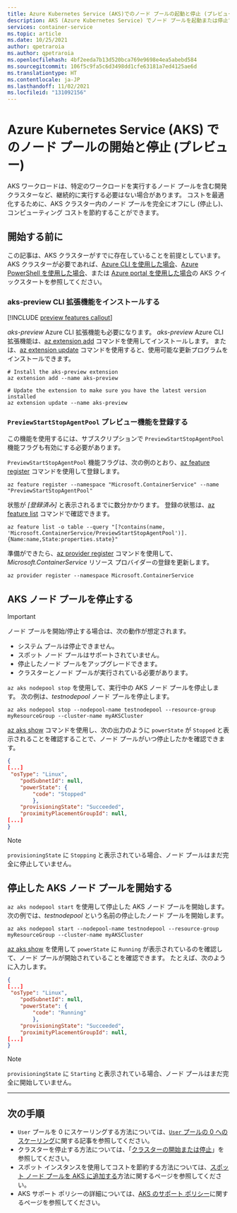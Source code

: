 ```yaml
---
title: Azure Kubernetes Service (AKS)でのノード プールの起動と停止 (プレビュー)
description: AKS (Azure Kubernetes Service) でノード プールを起動または停止する方法について学習します。
services: container-service
ms.topic: article
ms.date: 10/25/2021
author: qpetraroia
ms.author: qpetraroia
ms.openlocfilehash: 4bf2eeda7b13d520bca769e9698e4ea5abebd584
ms.sourcegitcommit: 106f5c9fa5c6d3498dd1cfe63181a7ed4125ae6d
ms.translationtype: HT
ms.contentlocale: ja-JP
ms.lasthandoff: 11/02/2021
ms.locfileid: "131092156"
---
```

# <a name="start-and-stop-an-azure-kubernetes-service-aks-node-pool-preview"></a>Azure Kubernetes Service (AKS) でのノード プールの開始と停止 (プレビュー)

AKS ワークロードは、特定のワークロードを実行するノード プールを含む開発クラスターなど、継続的に実行する必要はない場合があります。 コストを最適化するために、AKS クラスター内のノード プールを完全にオフにし (停止し)、コンピューティング コストを節約することができます。

## <a name="before-you-begin"></a>開始する前に

この記事は、AKS クラスターがすでに存在していることを前提としています。 AKS クラスターが必要であれば、[Azure CLI を使用した場合][aks-quickstart-cli]、[Azure PowerShell を使用した場合][kubernetes-walkthrough-powershell]、または [Azure portal を使用した場合][aks-quickstart-portal]の AKS クイックスタートを参照してください。

### <a name="install-aks-preview-cli-extension"></a>aks-preview CLI 拡張機能をインストールする

[!INCLUDE [preview features callout](./includes/preview/preview-callout.md)]

*aks-preview* Azure CLI 拡張機能も必要になります。 *aks-preview* Azure CLI 拡張機能は、[az extension add][az-extension-add] コマンドを使用してインストールします。 または、[az extension update][az-extension-update] コマンドを使用すると、使用可能な更新プログラムをインストールできます。

```azurecli-interactive
# Install the aks-preview extension
az extension add --name aks-preview

# Update the extension to make sure you have the latest version installed
az extension update --name aks-preview
```

### <a name="register-the-previewstartstopagentpool-preview-feature"></a>`PreviewStartStopAgentPool` プレビュー機能を登録する

この機能を使用するには、サブスクリプションで `PreviewStartStopAgentPool` 機能フラグも有効にする必要があります。

`PreviewStartStopAgentPool` 機能フラグは、次の例のとおり、[az feature register][az-feature-register] コマンドを使用して登録します。

```azurecli-interactive
az feature register --namespace "Microsoft.ContainerService" --name "PreviewStartStopAgentPool"
```

状態が *[登録済み]* と表示されるまでに数分かかります。 登録の状態は、[az feature list][az-feature-list] コマンドで確認できます。

```azurecli-interactive
az feature list -o table --query "[?contains(name, 'Microsoft.ContainerService/PreviewStartStopAgentPool')].{Name:name,State:properties.state}"
```

準備ができたら、[az provider register][az-provider-register] コマンドを使用して、*Microsoft.ContainerService* リソース プロバイダーの登録を更新します。

```azurecli-interactive
az provider register --namespace Microsoft.ContainerService
```

## <a name="stop-an-aks-node-pool"></a>AKS ノード プールを停止する

> [!IMPORTANT]
> ノード プールを開始/停止する場合は、次の動作が想定されます。
>
> * システム プールは停止できません。
> * スポット ノード プールはサポートされていません。
> * 停止したノード プールをアップグレードできます。
> * クラスターとノード プールが実行されている必要があります。

`az aks nodepool stop` を使用して、実行中の AKS ノード プールを停止します。 次の例は、*testnodepool* ノード プールを停止します。

```azurecli-interactive
az aks nodepool stop --nodepool-name testnodepool --resource-group myResourceGroup --cluster-name myAKSCluster
```

[az aks show][az-aks-show] コマンドを使用し、次の出力のように `powerState` が `Stopped` と表示されることを確認することで、ノード プールがいつ停止したかを確認できます。

```json
{
[...]
 "osType": "Linux",
    "podSubnetId": null,
    "powerState": {
        "code": "Stopped"
        },
    "provisioningState": "Succeeded",
    "proximityPlacementGroupId": null,
[...]
}
```

> [!NOTE]
> `provisioningState` に `Stopping` と表示されている場合、ノード プールはまだ完全に停止していません。

## <a name="start-a-stopped-aks-node-pool"></a>停止した AKS ノード プールを開始する

`az aks nodepool start` を使用して停止した AKS ノード プールを開始します。 次の例では、*testnodepool* という名前の停止したノード プールを開始します。

```azurecli-interactive
az aks nodepool start --nodepool-name testnodepool --resource-group myResourceGroup --cluster-name myAKSCluster
```

[az aks show][az-aks-show] を使用して `powerState` に `Running` が表示されているのを確認して、ノード プールが開始されていることを確認できます。 たとえば、次のように入力します。

```json
{
[...]
 "osType": "Linux",
    "podSubnetId": null,
    "powerState": {
        "code": "Running"
        },
    "provisioningState": "Succeeded",
    "proximityPlacementGroupId": null,
[...]
}
```

> [!NOTE]
> `provisioningState` に `Starting` と表示されている場合、ノード プールはまだ完全に開始していません。

---

## <a name="next-steps"></a>次の手順

- `User` プールを 0 にスケーリングする方法については、[`User` プールの 0 へのスケーリング](scale-cluster.md#scale-user-node-pools-to-0)に関する記事を参照してください。
- クラスターを停止する方法については、「[クラスターの開始または停止](start-stop-cluster.md)」を参照してください。
- スポット インスタンスを使用してコストを節約する方法については、[スポット ノード プールを AKS に追加する](spot-node-pool.md)方法に関するページを参照してください。
- AKS サポート ポリシーの詳細については、[AKS のサポート ポリシー](support-policies.md)に関するページを参照してください。

<!-- LINKS - external -->

<!-- LINKS - internal -->
[aks-quickstart-cli]: kubernetes-walkthrough.md
[aks-quickstart-portal]: kubernetes-walkthrough-portal.md
[install-azure-cli]: /cli/azure/install-azure-cli
[az-extension-add]: /cli/azure/extension#az_extension_add
[az-extension-update]: /cli/azure/extension#az_extension_update
[az-feature-register]: /cli/azure/feature#az_feature_register
[az-feature-list]: /cli/azure/feature#az_feature_list
[az-provider-register]: /cli/azure/provider#az_provider_register
[az-aks-show]: /cli/azure/aks#az_aks_show
[kubernetes-walkthrough-powershell]: kubernetes-walkthrough-powershell.md
[stop-azakscluster]: /powershell/module/az.aks/stop-azakscluster
[get-azakscluster]: /powershell/module/az.aks/get-azakscluster
[start-azakscluster]: /powershell/module/az.aks/start-azakscluster